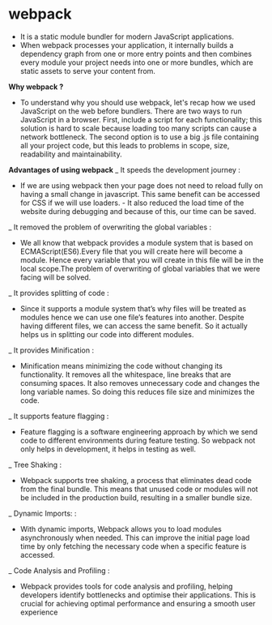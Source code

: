 # webpack

- It is a static module bundler for modern JavaScript applications.
- When webpack processes your application, it internally builds a dependency graph from one or more entry points and then combines every module your project needs into one or more bundles, which are static assets to serve your content from.

**Why webpack ?**

- To understand why you should use webpack, let's recap how we used JavaScript on the web before bundlers.
  There are two ways to run JavaScript in a browser. First, include a script for each functionality; this solution is hard to scale because loading too many scripts can cause a network bottleneck. The second option is to use a big .js file containing all your project code, but this leads to problems in scope, size, readability and maintainability.

**Advantages of using webpack**
\_ It speeds the development journey :

- If we are using webpack then your page does not need to reload fully on having a small change in javascript. This same benefit can
  be accessed for CSS if we will use loaders. - It also reduced the load time of the website during debugging and because of this, our time can be saved.

\_ It removed the problem of overwriting the global variables :

- We all know that webpack provides a module system that is based on ECMAScript(ES6).Every file that you will create here will become a module. Hence every variable that you will create in this file will be in the local scope.The problem of overwriting of global variables that we were facing will be solved.

\_ It provides splitting of code :

- Since it supports a module system that’s why files will be treated as modules hence we can use one file’s features into another.
  Despite having different files, we can access the same benefit. So it actually helps us in splitting our code into different modules.

\_ It provides Minification :

- Minification means minimizing the code without changing its functionality. It removes all the whitespace, line breaks that are consuming spaces. It also removes unnecessary code and changes the long variable names. So doing this reduces file size and minimizes the code.

\_ It supports feature flagging :

- Feature flagging is a software engineering approach by which we send code to different environments during feature testing.
  So webpack not only helps in development, it helps in testing as well.

\_ Tree Shaking :

- Webpack supports tree shaking, a process that eliminates dead code from the final bundle. This means that unused code or modules will not be included in the production build, resulting in a smaller bundle size.

\_ Dynamic Imports: :

- With dynamic imports, Webpack allows you to load modules asynchronously when needed. This can improve the initial page load time by only fetching the necessary code when a specific feature is accessed.

\_ Code Analysis and Profiling :

- Webpack provides tools for code analysis and profiling, helping developers identify bottlenecks and optimise their applications.
  This is crucial for achieving optimal performance and ensuring a smooth user experience
